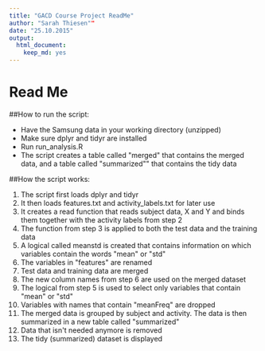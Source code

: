 ```yaml
---
title: "GACD Course Project ReadMe"
author: "Sarah Thiesen""
date: "25.10.2015"
output:
  html_document:
    keep_md: yes
---
```


# Read Me

##How to run the script:
* Have the Samsung data in your working directory (unzipped)
* Make sure dplyr and tidyr are installed
* Run run_analysis.R
* The script creates a table called "merged" that contains the merged data, and a table called "summarized"" that contains the tidy data

##How the script works:
1. The script first loads dplyr and tidyr  
2. It then loads features.txt and activity_labels.txt for later use  
3. It creates a read function that reads subject data, X and Y and binds them together with the activity labels from step 2  
4. The function from step 3 is applied to both the test data and the training data  
5. A logical called meanstd is created that contains information on which variables contain the words "mean" or "std"  
6. The variables in "features" are renamed  
7. Test data and training data are merged  
8. The new column names from step 6 are used on the merged dataset  
9. The logical from step 5 is used to select only variables that contain "mean" or "std"  
10. Variables with names that contain "meanFreq" are dropped  
11. The merged data is grouped by subject and activity. The data is then summarized in a new table called "summarized"  
12. Data that isn't needed anymore is removed  
13. The tidy (summarized) dataset is displayed  